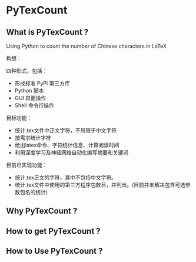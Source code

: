 # PyTexCount

## What is PyTexCount ? 
Using Python to count the number of Chinese characters in LaTeX

构想：

四种形式，包括：
- 形成标准 PyPi 第三方库
- Python 脚本
- GUI 界面操作
- Shell 命令行操作

目标功能：
- 统计.tex文件中正文字符，不局限于中文字符
- 按需求统计字符
- 给出latex命令、字符统计信息、计算阅读时间
- 利用深度学习及神经网络自动化编写摘要和关键词

目前已实现功能：
- 统计.tex正文的字符，其中不包括中文字符。
- 统计.tex文件中使用的第三方程序包数目，并列出。(目前并未解决包含可选参数包名的统计)

## Why PyTexCount ?



## How to get PyTexCount ?



## How to Use PyTexCount ?


